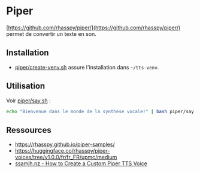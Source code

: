 # Piper

[https://github.com/rhasspy/piper/](https://github.com/rhasspy/piper/) permet de convertir un texte en son.

## Installation

* [piper/create-venv.sh](create-venv.sh) assure l'installation dans `~/tts-venv`.

## Utilisation

Voir [piper/say.sh](say.sh) :

```bash
echo "Bienvenue dans le monde de la synthèse vocale!" | bash piper/say.sh
```

## Ressources

* <https://rhasspy.github.io/piper-samples/>
* <https://huggingface.co/rhasspy/piper-voices/tree/v1.0.0/fr/fr_FR/upmc/medium>
* [ssamjh.nz - How to Create a Custom Piper TTS Voice](https://ssamjh.nz/create-custom-piper-tts-voice/)
